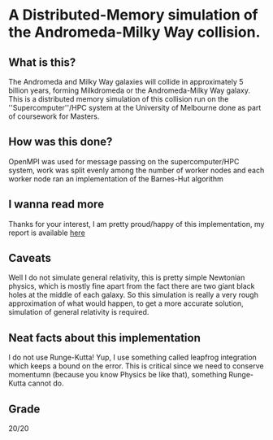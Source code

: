 # A Distributed-Memory simulation of the Andromeda-Milky Way collision.
## What is this?
The Andromeda and Milky Way galaxies will collide in approximately 5 billion years, forming Milkdromeda or the Andromeda-Milky Way galaxy. 
This is a distributed memory simulation of this collision run on the ''Supercomputer''/HPC system at the University of Melbourne done as part of coursework for Masters. 

## How was this done?
OpenMPI was used for message passing on the supercomputer/HPC system, work was split evenly among the number of worker nodes and each worker node ran 
an implementation of the Barnes-Hut algorithm 

## I wanna read more
Thanks for your interest, I am pretty proud/happy of this implementation, my report is available [here](report.pdf)

## Caveats
Well I do not simulate general relativity, this is pretty simple Newtonian physics, which is mostly fine
apart from the fact there are two giant black holes at the middle of each galaxy. So this simulation is really a very rough approximation 
of what would happen, to get a more accurate solution, simulation of general relativity is required. 

## Neat facts about this implementation
I do not use Runge-Kutta! Yup, I use something called leapfrog integration which keeps a bound on the error. 
This is critical since we need to conserve momentumn (because you know Physics be like that), something Runge-Kutta cannot do.

## Grade 
20/20 





